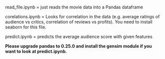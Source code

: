 read_file.ipynb = just reads the movie data into a Pandas dataframe

corelations.ipynb = Looks for correlation in the data (e.g. average ratings of audience vs critics, correlation of reviews vs profits). You need to install seaborn
for this file.

predict.ipynb = predicts the average audience score with given features 

**Please upgrade pandas to 0.25.0 and install the gensim module if you want to look at predict.ipynb.**